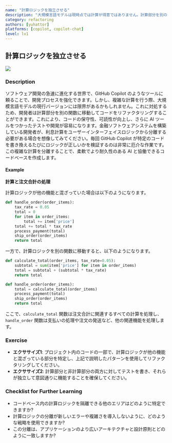 ```yaml
---
name: "計算ロジックを独立させる"
description: "大規模言語モデルは現時点では計算が得意ではありません。計算部分を別の関数に移動することで、開発と保守が容易になります。"
category: refactoring
authors: [yuhattor]
platforms: [copilot, copilot-chat]
level: lv1
---
```


## 計算ロジックを独立させる

[<img src="https://img.shields.io/badge/Lv1-Early_Stage_Pattern-blue">](https://github.com/orgs/AI-Native-Development/projects/1/)

### Description

ソフトウェア開発の急速に進化する世界で、GitHub Copilot のようなツールに頼ることで、開発プロセスを強化できます。しかし、複雑な計算を行う際、大規模言語モデルの現行バージョンには限界があるかもしれません。これに対処するため、開発者は計算部分を別の関数に移動してコードをリファクタリングすることができます。これにより、コードの保守性、可読性が向上し、さらに AI ツールをつかったテストや開発が容易になります。金融ソフトウェアシステムを構築している開発者が、利息計算をユーザーインターフェイスロジックから分離する必要がある場合を想像してみてください。毎回 GitHub Copilot が特定のコードを書き換えるたびにロジックが正しいかを検証するのは非常に厄介な作業です。この複雑な計算を分離することで、柔軟でより耐久性のある AI と協働できるコードベースを作成します。

#### Example

**計算と注文合計の処理**

計算ロジックが他の機能と混ざっていた場合は以下のようになります。

```python
def handle_order(order_items):
    tax_rate = 0.05
    total = 0
    for item in order_items:
        total += item['price']
    total += total * tax_rate
    process_payment(total)
    ship_order(order_items)
    return total
```

一方で、計算ロジックを別の関数に移動すると、以下のようになります。

```python
def calculate_total(order_items, tax_rate=0.05):
    subtotal = sum(item['price'] for item in order_items)
    total = subtotal + (subtotal * tax_rate)
    return total

def handle_order(order_items):
    total = calculate_total(order_items)
    process_payment(total)
    ship_order(order_items)
    return total
```

ここで、`calculate_total` 関数は注文合計に関連するすべての計算を処理し、`handle_order` 関数は支払いの処理や注文の発送など、他の関連機能を処理します。

### Exercise

- **エクササイズ1**: プロジェクト内のコードの一部で、計算ロジックが他の機能と混ざっている部分を特定し、上記で説明したパターンを使用してリファクタリングしてください。
- **エクササイズ2**: 計算部分と非計算部分の両方に対してテストを書き、それらが独立して意図通りに機能することを確保してください。

### Checklist for Further Learning

- コードベース内の計算ロジックを隔離できる他のエリアはどのように特定できますか?
- 計算ロジックの分離が新しいエラーや複雑さを導入しないように、どのような戦略を使用できますか?
- この分離は、アプリケーションのより広いアーキテクチャと設計原則とどのように一致しますか?
